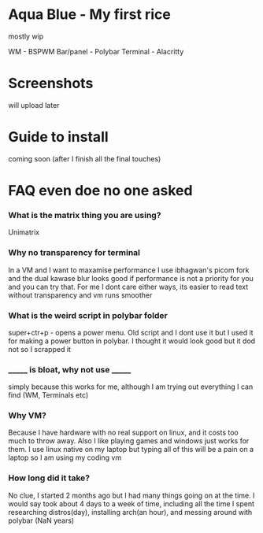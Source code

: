 # Aqua Blue - My first rice

mostly wip

WM - BSPWM
Bar/panel - Polybar
Terminal - Alacritty

# Screenshots
will upload later

# Guide to install
coming soon (after I finish all the final touches)

# FAQ even doe no one asked

### What is the matrix thing you are using?
Unimatrix

### Why no transparency for terminal
In a VM and I want to maxamise performance
I use ibhagwan's picom fork and the dual kawase blur looks good if performance is not a priority for you and you can try that. For me I dont care either ways, its easier to read text without transparency and vm runs smoother

### What is the weird script in polybar folder
super+ctr+p - opens a power menu. Old script and I dont use it but I used it for making a power button in polybar. I thought it would look good but it dod not so I scrapped it

### \_\_\_\_\_ is bloat, why not use \_\_\_\_\_
simply because this works for me, although I am trying out everything I can find (WM, Terminals etc)

### Why VM?
Because I have hardware with no real support on linux, and it costs too much to throw away. Also I like playing games and windows just works for them. I use linux native on my laptop but typing all of this will be a pain on a laptop so I am using my coding vm

### How long did it take?
No clue, I started 2 months ago but I had many things going on at the time. I would say took about 4 days to a week of time, including all the time I spent researching distros(day), installing arch(an hour), and messing around with polybar (NaN years)
